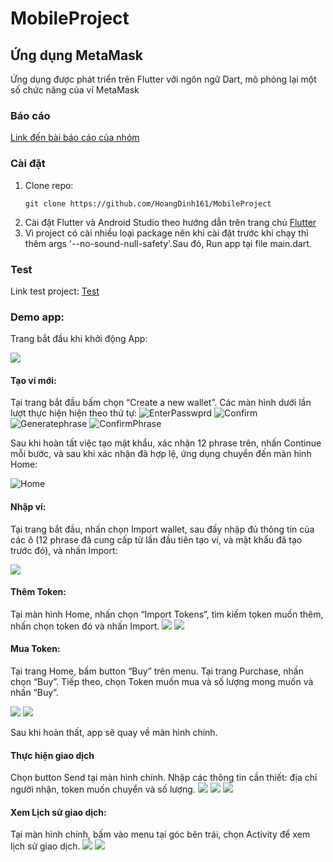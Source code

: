 # MobileProject
## Ứng dụng MetaMask
Ứng dụng được phát triển trên Flutter với ngôn ngữ Dart, mô phỏng lại một số chức năng của ví MetaMask

### Báo cáo
[Link đến bài báo cáo của nhóm](https://docs.google.com/document/d/10HS3zPU5-jdI4qknoELqDll4gDxSqgzrH2EIMhbKhyc/edit?usp=sharing)

### Cài đặt
1. Clone repo:
    ```
    git clone https://github.com/HoangDinh161/MobileProject
    ```
2. Cài đặt Flutter và Android Studio theo hướng dẫn trên trang chủ [Flutter](https://docs.flutter.dev/get-started/install)
3. Vì project có cài nhiều loại package nên khi cài đặt trước khi chạy thì thêm  args '--no-sound-null-safety'.Sau đó, Run app tại file main.dart.

### Test
Link test project: [Test](https://github.com/HoangDinh161/MobileProject/tree/main/metamask_project/test)

### Demo app:
Trang bắt đầu khi khởi động App:

![](https://github.com/HoangDinh161/MobileProject/blob/2ecb9407677ce2d1514a994a06b46df50024d3d7/metamask_project/assets/demopic/Screenshot%20(337).png)
#### Tạo ví mới:
Tại trang bắt đầu bấm chọn “Create a new wallet”. Các màn hình dưới lần lượt thực hiện hiện theo thứ tự:
![EnterPasswprd](https://github.com/HoangDinh161/MobileProject/blob/2ecb9407677ce2d1514a994a06b46df50024d3d7/metamask_project/assets/demopic/Screenshot%20(338).png)
![Confirm](https://github.com/HoangDinh161/MobileProject/blob/2ecb9407677ce2d1514a994a06b46df50024d3d7/metamask_project/assets/demopic/Screenshot%20(345).png)
![Generatephrase](https://github.com/HoangDinh161/MobileProject/blob/2ecb9407677ce2d1514a994a06b46df50024d3d7/metamask_project/assets/demopic/Screenshot%20(339).png)
![ConfirmPhrase](https://github.com/HoangDinh161/MobileProject/blob/2ecb9407677ce2d1514a994a06b46df50024d3d7/metamask_project/assets/demopic/Screenshot%20(340).png)

Sau khi hoàn tất việc tạo mật khẩu, xác nhận 12 phrase trên, nhấn Continue mỗi bước, và sau khi xác nhận đã hợp lệ, ứng dụng chuyển đến màn hình Home:


![Home](https://github.com/HoangDinh161/MobileProject/blob/2ecb9407677ce2d1514a994a06b46df50024d3d7/metamask_project/assets/demopic/Screenshot%20(341).png)
#### Nhập ví:
Tại trang bắt đầu, nhấn chọn Import wallet, sau đấy nhập đủ thông tin của các ô (12 phrase đã cung cấp từ lần đầu tiên tạo ví, và mật khẩu đã tạo trước đó), và nhấn Import:

![](https://github.com/HoangDinh161/MobileProject/blob/2ecb9407677ce2d1514a994a06b46df50024d3d7/metamask_project/assets/demopic/Screenshot%20(346).png)
#### Thêm Token:
Tại màn hình Home, nhấn chọn “Import Tokens”, tìm kiếm tọken muốn thêm, nhấn chọn token đó và nhấn Import.
![](https://github.com/HoangDinh161/MobileProject/blob/2ecb9407677ce2d1514a994a06b46df50024d3d7/metamask_project/assets/demopic/Screenshot%20(342).png)
![](https://github.com/HoangDinh161/MobileProject/blob/2ecb9407677ce2d1514a994a06b46df50024d3d7/metamask_project/assets/demopic/Screenshot%20(343).png)
#### Mua Token:
Tại trang Home, bấm button “Buy” trên menu. Tại trang Purchase, nhấn chọn “Buy”. Tiếp theo, chọn Token muốn mua và số lượng mong muốn và nhấn “Buy”.

![](https://github.com/HoangDinh161/MobileProject/blob/2ecb9407677ce2d1514a994a06b46df50024d3d7/metamask_project/assets/demopic/Screenshot%20(331).png)
![](https://github.com/HoangDinh161/MobileProject/blob/2ecb9407677ce2d1514a994a06b46df50024d3d7/metamask_project/assets/demopic/Screenshot%20(332).png)

Sau khi hoàn thất, app sẽ quay về màn hình chính.
#### Thực hiện giao dịch
Chọn button Send tại màn hình chính. Nhập các thông tin cần thiết: địa chỉ người nhận, token muốn chuyển và số lượng.
![](https://github.com/HoangDinh161/MobileProject/blob/2ecb9407677ce2d1514a994a06b46df50024d3d7/metamask_project/assets/demopic/Screenshot%20(334).png)
![](https://github.com/HoangDinh161/MobileProject/blob/2ecb9407677ce2d1514a994a06b46df50024d3d7/metamask_project/assets/demopic/Screenshot%20(335).png)
![](https://github.com/HoangDinh161/MobileProject/blob/2ecb9407677ce2d1514a994a06b46df50024d3d7/metamask_project/assets/demopic/Screenshot%20(336).png)
#### Xem Lịch sử giao dịch:
Tại màn hình chính, bấm vào menu tại góc bên trái, chọn Activity để xem lịch sử giao dịch.
![](https://github.com/HoangDinh161/MobileProject/blob/2ecb9407677ce2d1514a994a06b46df50024d3d7/metamask_project/assets/demopic/Screenshot%20(347).png)
![](https://github.com/HoangDinh161/MobileProject/blob/2ecb9407677ce2d1514a994a06b46df50024d3d7/metamask_project/assets/demopic/transactionsimage.png)
